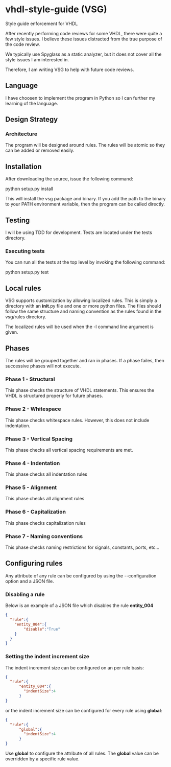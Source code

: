 # vhdl-style-guide (VSG)
Style guide enforcement for VHDL

After recently performing code reviews for some VHDL, there were quite a few style issues.
I believe these issues distracted from the true purpose of the code review.

We typically use Spyglass as a static analyzer, but it does not cover all the style issues I am interested in.

Therefore, I am writing VSG to help with future code reviews.

## Language

I have choosen to implement the program in Python so I can further my learning of the language.

## Design Strategy

### Architecture

The program will be designed around rules.
The rules will be atomic so they can be added or removed easily.

## Installation

After downloading the source, issue the following command:

  python setup.py install

This will install the vsg package and binary.
If you add the path to the binary to your PATH environment variable, then the program can be called directly.

## Testing

I will be using TDD for development.
Tests are located under the tests directory.

### Executing tests

You can run all the tests at the top level by invoking the following command:

 python setup.py test

## Local rules

VSG supports customization by allowing localized rules.
This is simply a directory with an __init__.py file and one or more python files.
The files should follow the same structure and naming convention as the rules found in the vsg/rules directory.

The localized rules will be used when the -l command line argument is given.

## Phases

The rules will be grouped together and ran in phases.
If a phase failes, then successive phases will not execute.

### Phase 1 - Structural

This phase checks the structure of VHDL statements.
This ensures the VHDL is structured properly for future phases.

### Phase 2 - Whitespace

This phase checks whitespace rules.
However, this does not include indentation.

### Phase 3 - Vertical Spacing

This phase checks all vertical spacing requirements are met.

### Phase 4 - Indentation

This phase checks all indentation rules

### Phase 5 - Alignment

This phase checks all alignment rules

### Phase 6 - Capitalization

This phase checks capitalization rules

### Phase 7 - Naming conventions

This phase checks naming restrictions for signals, constants, ports, etc...

## Configuring rules

Any attribute of any rule can be configured by using the --configuration option and a JSON file.

### Disabling a rule

Below is an example of a JSON file which disables the rule **entity_004**

```json
{
  "rule":{
    "entity_004":{
        "disable":"True"
    }
  }
}
```

### Setting the indent increment size

The indent increment size can be configured on an per rule basis:

```json
{
  "rule":{
      "entity_004":{
        "indentSize":4
      }
}
```

or the indent increment size can be configured for every rule using **global**:


```json
{
  "rule":{
      "global":{
        "indentSize":4
      }
}
```

Use **global** to configure the attribute of all rules.
The **global** value can be overridden by a specific rule value.
